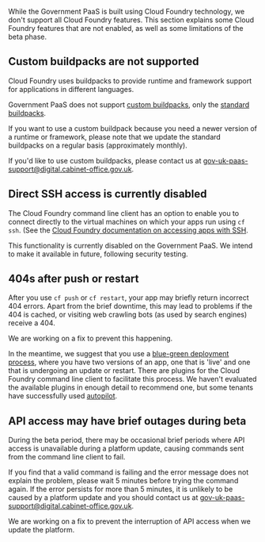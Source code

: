 While the Government PaaS is built using Cloud Foundry technology, we don't  support all Cloud Foundry features. This section explains some Cloud Foundry features that are not enabled, as well as some limitations of the beta phase.

## Custom buildpacks are not supported

Cloud Foundry uses buildpacks to provide runtime and framework support for applications in different languages. 

Government PaaS does not support [custom buildpacks](https://docs.cloudfoundry.org/buildpacks/custom.html), only the [standard buildpacks](https://docs.cloudfoundry.org/buildpacks/).

If you want to use a custom buildpack because you need a newer version of a runtime or framework, please note that we update the standard buildpacks on a regular basis (approximately monthly).

If you'd like to use custom buildpacks, please contact us at [gov-uk-paas-support@digital.cabinet-office.gov.uk](mailto:gov-uk-paas-support@digital.cabinet-office.gov.uk).

## Direct SSH access is currently disabled

The Cloud Foundry command line client has an option to enable you to connect directly to the virtual machines on which your apps run using ``cf ssh``. (See the [Cloud Foundry documentation on accessing apps with SSH](https://docs.cloudfoundry.org/devguide/deploy-apps/ssh-apps.html).

This functionality is currently disabled on the Government PaaS. We intend to make it available in future, following security testing.

## 404s after push or restart

After you use ``cf push`` or ``cf restart``, your app may briefly return incorrect 404 errors. Apart from the brief downtime, this may lead to problems if the 404 is cached, or visiting web crawling bots (as used by search engines) receive a 404.

We are working on a fix to prevent this happening.

In the meantime, we suggest that you use a [blue-green deployment process](https://docs.cloudfoundry.org/devguide/deploy-apps/blue-green.html), where you have two versions of an app, one that is 'live' and one that is undergoing an update or restart. There are plugins for the Cloud Foundry command line client to facilitate this process. We haven't evaluated the available plugins in enough detail to recommend one, but some tenants have successfully used [autopilot](https://github.com/contraband/autopilot).

## API access may have brief outages during beta

During the beta period, there may be occasional brief periods where API access is unavailable during a platform update, causing commands sent from the command line client to fail. 

If you find that a valid command is failing and the error message does not explain the problem, please wait 5 minutes before trying the command again. If the error persists for more than 5 minutes, it is unlikely to be caused by a platform update and you should contact us at [gov-uk-paas-support@digital.cabinet-office.gov.uk](mailto:gov-uk-paas-support@digital.cabinet-office.gov.uk).

We are working on a fix to prevent the interruption of API access when we update the platform.